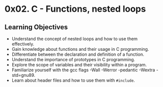 # 0x02. C - Functions, nested loops

## Learning Objectives

- Understand the concept of nested loops and how to use them effectively.
- Gain knowledge about functions and their usage in C programming.
- Differentiate between the declaration and definition of a function.
- Understand the importance of prototypes in C programming.
- Explore the scope of variables and their visibility within a program.
- Familiarize yourself with the gcc flags -Wall -Werror -pedantic -Wextra -std=gnu89.
- Learn about header files and how to use them with `#include`.

